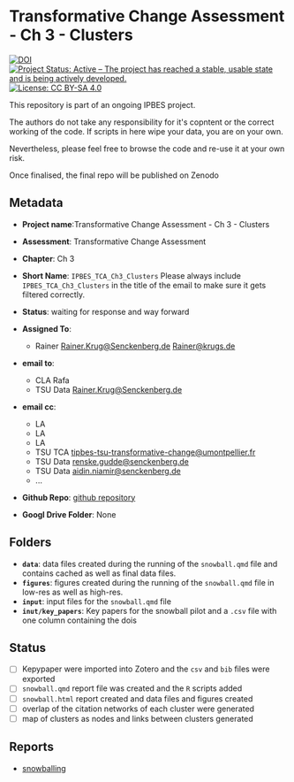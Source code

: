 # Transformative Change Assessment - Ch 3 - Clusters

[![DOI](https://zenodo.org/badge/DOI/99.9999/zenodo.9999999.svg)](https://doi.org/99.9999/zenodo.9999999)
[![Project Status: Active – The project has reached a stable, usable state and is being actively developed.](https://www.repostatus.org/badges/latest/active.svg)](https://www.repostatus.org/#active)
[![License: CC BY-SA 4.0](https://img.shields.io/badge/License-CC_BY--SA_4.0-lightgrey.svg)](https://creativecommons.org/licenses/by-sa/4.0/)

This repository is part of an ongoing IPBES project.

The authors do not take any responsibility for it's copntent or the correct working of the code. If scripts in here wipe your data, you are on your own.

Nevertheless, please feel free to browse the code and re-use it at your own risk.

Once finalised, the final repo will be published on Zenodo

## Metadata

- **Project name**:Transformative Change Assessment - Ch 3 - Clusters
- **Assessment**: Transformative Change Assessment
- **Chapter**: Ch 3
- **Short Name**: `IPBES_TCA_Ch3_Clusters`
  Please always include `IPBES_TCA_Ch3_Clusters` in the title of the email to make sure it gets filtered correctly.
- **Status**: waiting for response and way forward

- **Assigned To**:
  - Rainer <Rainer.Krug@Senckenberg.de> <Rainer@krugs.de>

- **email to**:
  - CLA Rafa
  - TSU Data <Rainer.Krug@Senckenberg.de>

- **email cc**:
  - LA
  - LA
  - LA
  - TSU TCA <tipbes-tsu-transformative-change@umontpellier.fr>
  - TSU Data <renske.gudde@senckenberg.de>
  - TSU Data <aidin.niamir@senckenberg.de>
  - ...

- **Github Repo**: [github repository]()
- **Googl Drive Folder**: None

## Folders

- **`data`**: data files created during the running of the `snowball.qmd` file and contains cached as well as final data files.
- **`figures`**: figures created during the running of the `snowball.qmd` file in low-res as well as high-res.
- **`input`**: input files for the `snowball.qmd` file
- **`inut/key_papers`**: Key papers for the snowball pilot and a `.csv` file with one column containing the dois

## Status

- [ ] Kepypaper were imported into Zotero and the `csv` and `bib` files were exported
- [ ] `snowball.qmd` report file was created and the `R` scripts added
- [ ] `snowball.html` report created and data files and figures created
- [ ] overlap of the citation networks of each cluster were generated
- [ ] map of clusters as nodes and links between clusters generated

## Reports

- [snowballing](snowball.html)
